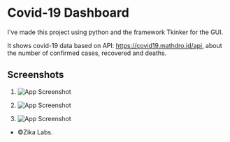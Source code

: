 # Covid-19 Dashboard

I've made this project using python and the framework Tkinker for the GUI.

It shows covid-19 data based on API: https://covid19.mathdro.id/api, about the number of confirmed cases, recovered and deaths.


## Screenshots

1. ![App Screenshot](https://cdn.discordapp.com/attachments/317754915915300865/975494156954775582/unknown.png)

2. ![App Screenshot](https://cdn.discordapp.com/attachments/317754915915300865/975494272285556836/unknown.png)

3. ![App Screenshot](https://cdn.discordapp.com/attachments/317754915915300865/975494544940478524/unknown.png)


-  ©Zika Labs.
